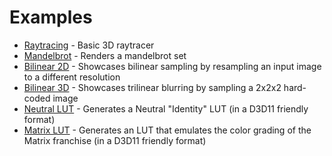 # Examples
* [Raytracing](raytracing) - Basic 3D raytracer
* [Mandelbrot](mandelbrot) - Renders a mandelbrot set
* [Bilinear 2D](bilinear_2d) - Showcases bilinear sampling by resampling an input image to a different resolution
* [Bilinear 3D](bilinear_3d) - Showcases trilinear blurring by sampling a 2x2x2 hard-coded image
* [Neutral LUT](neutral_lut) - Generates a Neutral "Identity" LUT (in a D3D11 friendly format)
* [Matrix LUT](matrix_lut) - Generates an LUT that emulates the color grading of the Matrix franchise (in a D3D11 friendly format)